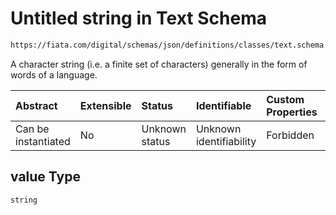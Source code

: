 # Untitled string in Text Schema

```txt
https://fiata.com/digital/schemas/json/definitions/classes/text.schema.json#/properties/value
```

A character string (i.e. a finite set of characters) generally in the form of words of a language.

| Abstract            | Extensible | Status         | Identifiable            | Custom Properties | Additional Properties | Access Restrictions | Defined In                                                                                      |
| :------------------ | :--------- | :------------- | :---------------------- | :---------------- | :-------------------- | :------------------ | :---------------------------------------------------------------------------------------------- |
| Can be instantiated | No         | Unknown status | Unknown identifiability | Forbidden         | Allowed               | none                | [text.schema.json*](../tooling/out/definitions/classes/text.schema.json "open original schema") |

## value Type

`string`
